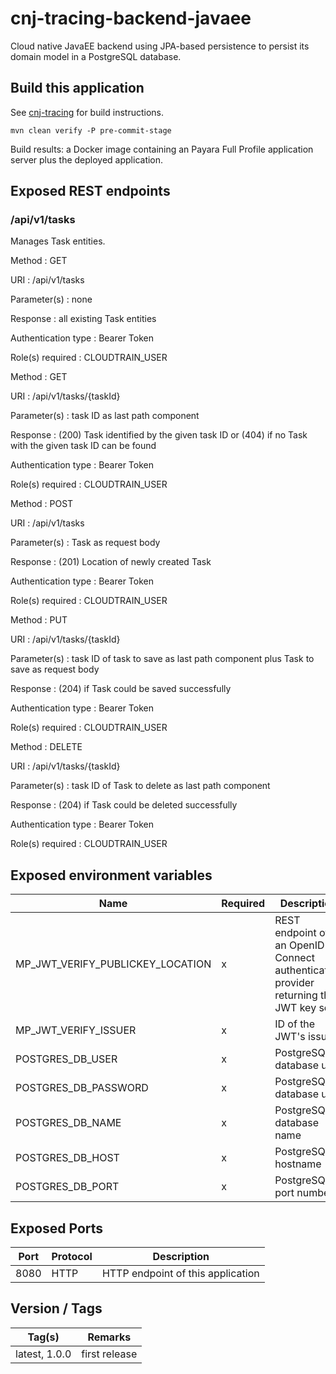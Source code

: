 # cnj-tracing-backend-javaee

Cloud native JavaEE backend using JPA-based persistence to persist its domain model in a PostgreSQL database.

## Build this application 

See [cnj-tracing](../README.md) for build instructions.

``` 
mvn clean verify -P pre-commit-stage
```

Build results: a Docker image containing an Payara Full Profile application server plus the deployed application.

## Exposed REST endpoints

### /api/v1/tasks

Manages Task entities.

Method
: GET

URI
: /api/v1/tasks

Parameter(s)
: none

Response
: all existing Task entities

Authentication type
: Bearer Token

Role(s) required
: CLOUDTRAIN_USER

Method
: GET

URI
: /api/v1/tasks/{taskId}

Parameter(s)
: task ID as last path component

Response
: (200) Task identified by the given task ID or (404) if no Task with the given task ID can be found

Authentication type
: Bearer Token

Role(s) required
: CLOUDTRAIN_USER

Method
: POST

URI
: /api/v1/tasks

Parameter(s)
: Task as request body

Response
: (201) Location of newly created Task

Authentication type
: Bearer Token

Role(s) required
: CLOUDTRAIN_USER

Method
: PUT

URI
: /api/v1/tasks/{taskId}

Parameter(s)
: task ID of task to save as last path component plus Task to save as request body

Response
: (204) if Task could be saved successfully

Authentication type
: Bearer Token

Role(s) required
: CLOUDTRAIN_USER

Method
: DELETE

URI
: /api/v1/tasks/{taskId}

Parameter(s)
: task ID of Task to delete as last path component

Response
: (204) if Task could be deleted successfully

Authentication type
: Bearer Token

Role(s) required
: CLOUDTRAIN_USER

## Exposed environment variables

| Name | Required | Description |
| --- | --- | --- |
| MP_JWT_VERIFY_PUBLICKEY_LOCATION | x | REST endpoint of an OpenID Connect authentication provider returning the JWT key set |
| MP_JWT_VERIFY_ISSUER | x | ID of the JWT's issuer |
| POSTGRES_DB_USER | x | PostgreSQL database user | 
| POSTGRES_DB_PASSWORD | x | PostgreSQL database user |
| POSTGRES_DB_NAME | x | PostgreSQL database name |
| POSTGRES_DB_HOST | x | PostgreSQL hostname |
| POSTGRES_DB_PORT | x | PostgreSQL port number |


## Exposed Ports

| Port | Protocol | Description |
| --- | --- | --- |
| 8080 | HTTP | HTTP endpoint of this application | 
 
## Version / Tags

| Tag(s) | Remarks |
| --- | --- |
| latest, 1.0.0 | first release |
